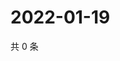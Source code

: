 # 2022-01-19

共 0 条

<!-- BEGIN WEIBO -->
<!-- 最后更新时间 Wed Jan 19 2022 20:17:49 GMT+0800 (China Standard Time) -->

<!-- END WEIBO -->
